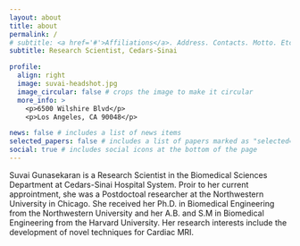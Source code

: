 ```yaml
---
layout: about
title: about
permalink: /
# subtitle: <a href='#'>Affiliations</a>. Address. Contacts. Motto. Etc.
subtitle: Research Scientist, Cedars-Sinai

profile:
  align: right
  image: suvai-headshot.jpg
  image_circular: false # crops the image to make it circular
  more_info: >
    <p>6500 Wilshire Blvd</p>
    <p>Los Angeles, CA 90048</p>

news: false # includes a list of news items
selected_papers: false # includes a list of papers marked as "selected={true}"
social: true # includes social icons at the bottom of the page
---
```


Suvai Gunasekaran is a Research Scientist in the Biomedical Sciences Department at Cedars-Sinai Hospital System. Proir to her current approintment, she was a Postdoctoal researcher at the Northwestern University in Chicago. She received her Ph.D. in Biomedical Engineering from the Northwestern University and her A.B. and S.M in Biomedical Engineering from the Harvard University. Her research interests include the development of novel techniques for Cardiac MRI.

<!-- She has published over 50 peer-reviewed articles in high-impact journals and has received numerous awards for her research. She is a member of the American Association for Cancer Research, the Society for Neuroscience, and the American Society for Cell Biology. She is also a reviewer for several scientific journals and has served on the editorial board of several journals. She is a co-founder of the biotechnology company, Suvai Therapeutics, which is developing novel therapeutics for cancer and neurodegenerative diseases. She is also a co-founder of the non-profit organization, Suvai Foundation, which is dedicated to promoting science education and research. She is passionate about science education and has taught numerous courses in biology, biochemistry, and molecular biology. She is also a mentor to several undergraduate and graduate students and postdoctoral fellows. She is committed to promoting diversity and inclusion in science and is actively involved in several initiatives to increase the representation of underrepresented minorities in science. She is also a strong -->